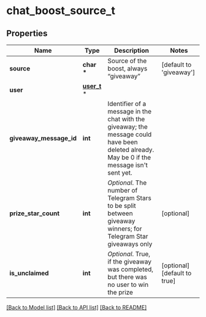 # chat_boost_source_t

## Properties
Name | Type | Description | Notes
------------ | ------------- | ------------- | -------------
**source** | **char \*** | Source of the boost, always “giveaway” | [default to 'giveaway']
**user** | [**user_t**](user.md) \* |  | 
**giveaway_message_id** | **int** | Identifier of a message in the chat with the giveaway; the message could have been deleted already. May be 0 if the message isn&#39;t sent yet. | 
**prize_star_count** | **int** | *Optional*. The number of Telegram Stars to be split between giveaway winners; for Telegram Star giveaways only | [optional] 
**is_unclaimed** | **int** | *Optional*. True, if the giveaway was completed, but there was no user to win the prize | [optional] [default to true]

[[Back to Model list]](../README.md#documentation-for-models) [[Back to API list]](../README.md#documentation-for-api-endpoints) [[Back to README]](../README.md)



